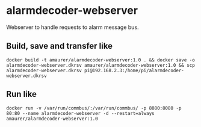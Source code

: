 # alarmdecoder-webserver
Webserver to handle requests to alarm message bus.


## Build, save and transfer like
`docker build -t amaurer/alarmdecoder-webserver:1.0 . && docker save -o alarmdecoder-webserver.dkrsv amaurer/alarmdecoder-webserver:1.0 && scp alarmdecoder-webserver.dkrsv pi@192.168.2.3:/home/pi/alarmdecoder-webserver.dkrsv`

## Run like
`docker run -v /var/run/commbus/:/var/run/commbus/ -p 8080:8080 -p 80:80 --name alarmdecoder-webserver -d --restart=always amaurer/alarmdecoder-webserver:1.0`